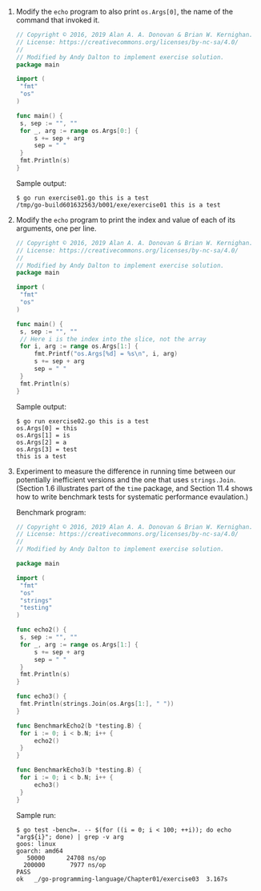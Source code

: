 1. Modify the `echo` program to also print `os.Args[0]`, the name of the command
   that invoked it.

   ```go
   // Copyright © 2016, 2019 Alan A. A. Donovan & Brian W. Kernighan.
   // License: https://creativecommons.org/licenses/by-nc-sa/4.0/
   //
   // Modified by Andy Dalton to implement exercise solution.
   package main
   
   import (
   	"fmt"
   	"os"
   )
   
   func main() {
   	s, sep := "", ""
   	for _, arg := range os.Args[0:] {
   		s += sep + arg
   		sep = " "
   	}
   	fmt.Println(s)
   }
   ```

   Sample output:

   ```
   $ go run exercise01.go this is a test
   /tmp/go-build601632563/b001/exe/exercise01 this is a test
   ```

2. Modify the `echo` program to print the index and value of each of its
   arguments, one per line.

   ```go
   // Copyright © 2016, 2019 Alan A. A. Donovan & Brian W. Kernighan.
   // License: https://creativecommons.org/licenses/by-nc-sa/4.0/
   //
   // Modified by Andy Dalton to implement exercise solution.
   package main
   
   import (
   	"fmt"
   	"os"
   )
   
   func main() {
   	s, sep := "", ""
   	// Here i is the index into the slice, not the array
   	for i, arg := range os.Args[1:] {
   		fmt.Printf("os.Args[%d] = %s\n", i, arg)
   		s += sep + arg
   		sep = " "
   	}
   	fmt.Println(s)
   }
   ```

   Sample output:

   ```
   $ go run exercise02.go this is a test
   os.Args[0] = this
   os.Args[1] = is
   os.Args[2] = a
   os.Args[3] = test
   this is a test
   ```

3. Experiment to measure the difference in running time between our potentially
   inefficient versions and the one that uses `strings.Join`. (Section 1.6
   illustrates part of the `time` package, and Section 11.4 shows how to write
   benchmark tests for systematic performance evaulation.)

   Benchmark program:
   ```go
   // Copyright © 2016, 2019 Alan A. A. Donovan & Brian W. Kernighan.
   // License: https://creativecommons.org/licenses/by-nc-sa/4.0/
   //
   // Modified by Andy Dalton to implement exercise solution.
   
   package main
   
   import (
   	"fmt"
   	"os"
   	"strings"
   	"testing"
   )
   
   func echo2() {
   	s, sep := "", ""
   	for _, arg := range os.Args[1:] {
   		s += sep + arg
   		sep = " "
   	}
   	fmt.Println(s)
   }
   
   func echo3() {
   	fmt.Println(strings.Join(os.Args[1:], " "))
   }
   
   func BenchmarkEcho2(b *testing.B) {
   	for i := 0; i < b.N; i++ {
   		echo2()
   	}
   }
   
   func BenchmarkEcho3(b *testing.B) {
   	for i := 0; i < b.N; i++ {
   		echo3()
   	}
   }
   ```

   Sample run:

   ```
   $ go test -bench=. -- $(for ((i = 0; i < 100; ++i)); do echo "arg${i}"; done) | grep -v arg
   goos: linux
   goarch: amd64
      50000	     24708 ns/op
     200000	      7977 ns/op
   PASS
   ok  	_/go-programming-language/Chapter01/exercise03	3.167s
   ```
